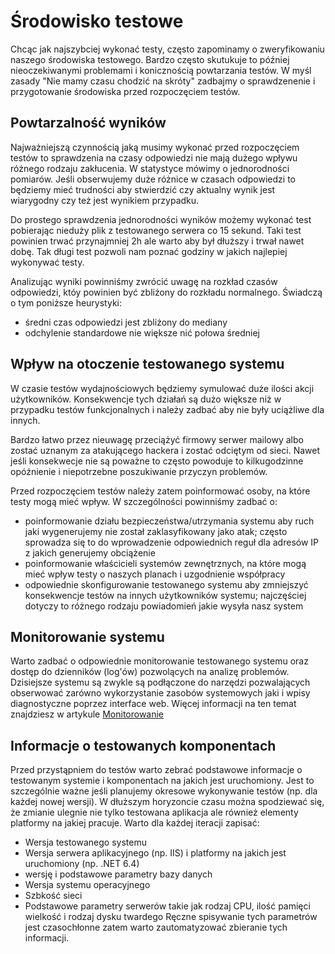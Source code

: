 # Środowisko testowe
Chcąc jak najszybciej wykonać testy, często zapominamy o zweryfikowaniu naszego środowiska testowego. Bardzo często skutukuje to później nieoczekiwanymi problemami i konicznością powtarzania testów. W myśl zasady "Nie mamy czasu chodzić na skróty" zadbajmy o sprawdzenenie i przygotowanie środowiska przed rozpoczęciem testów.

## Powtarzalność wyników
Najważniejszą czynnością jaką musimy wykonać przed rozpoczęciem testów to sprawdzenia na czasy odpowiedzi nie mają dużego wpływu różnego rodzaju zakłucenia. W statystyce mówimy o jednorodności pomiarów. Jeśli obserwujemy duże różnice w czasach odpowiedzi to będziemy mieć trudności aby stwierdzić czy aktualny wynik jest wiarygodny czy też jest wynikiem przypadku.

Do prostego sprawdzenia jednorodności wyników możemy wykonać test pobierając nieduży plik z testowanego serwera co 15 sekund. Taki test powinien trwać przynajmniej 2h ale warto aby był dłuższy i trwał nawet dobę. Tak długi test pozwoli nam poznać godziny w jakich najlepiej wykonywać testy. 

Analizując wyniki powinniśmy zwrócić uwagę na rozkład czasów odpowiedzi, któy powinien być zbliżony do rozkładu normalnego. Świadczą o tym poniższe heurystyki: 
* średni czas odpowiedzi jest zbliżony do mediany
* odchylenie standardowe nie większe nić połowa średniej

## Wpływ na otoczenie testowanego systemu
W czasie testów wydajnościowych będziemy symulować duże ilości akcji użytkowników. Konsekwencje tych działań są dużo większe niż w przypadku testów funkcjonalnych i należy zadbać aby nie były uciążliwe dla innych.

Bardzo łatwo przez nieuwagę przeciążyć firmowy serwer mailowy albo zostać uznanym za atakującego hackera i zostać odciętym od sieci. Nawet jeśli konsekwecje nie są poważne to często powoduje to kilkugodzinne opóźnienie i niepotrzebne poszukiwanie przyczyn problemów.

Przed rozpoczęciem testów należy zatem poinformować osoby, na które testy mogą mieć wpływ. W szczególności powinniśmy zadbać o: 
* poinformowanie działu bezpieczeństwa/utrzymania systemu aby ruch jaki wygenerujemy nie został zaklasyfikowany jako atak; często sprowadza się to do wprowadzenie odpowiednich reguł dla adresów IP z jakich generujemy obciążenie
* poinformowanie właścicieli systemów zewnętrznych, na które mogą mieć wpływ testy o naszych planach i uzgodnienie współpracy 
* odpowiednie skonfigurowanie testowanego systemu aby zmniejszyć konsekwencje testów na innych użytkowników systemu; najczęściej dotyczy to różnego rodzaju powiadomień jakie wysyła nasz system

## Monitorowanie systemu
Warto zadbać o odpowiednie monitorowanie testowanego systemu oraz dostęp do dzienników (log'ów) pozwolących na analizę problemów. Dzisiejsze systemu są zwykle są podłączone do narzędzi pozwalających obserwować zarówno wykorzystanie zasobów systemowych jaki i wpisy diagnostyczne poprzez interface web. Więcej informacji na ten temat znajdziesz w artykule [Monitorowanie](./monitorowanie.md)

## Informacje o testowanych komponentach
Przed przystąpniem do testów warto zebrać podstawowe informacje o testowanym systemie i komponentach na jakich jest uruchomiony. Jest to szczególnie ważne jeśli planujemy okresowe wykonywanie testów (np. dla każdej nowej wersji). W dłuższym horyzoncie czasu można spodziewać się, że zmianie ulegnie nie tylko testowana aplikacja ale również elementy platformy na jakiej pracuje. Warto dla każdej iteracji zapisać:
* Wersja testowanego systemu
* Wersja serwera aplikacyjnego (np. IIS) i platformy na jakich jest uruchomiony (np. .NET 6.4)
* wersję i podstawowe parametry bazy danych
* Wersja systemu operacyjnego
* Szbkość sieci
* Podstawowe parametry serwerów takie jak rodzaj CPU, ilość pamięci wielkość i rodzaj dysku twardego 
Ręczne spisywanie tych parametrów jest czasochłonne zatem warto zautomatyzować zbieranie tych informacji. 
